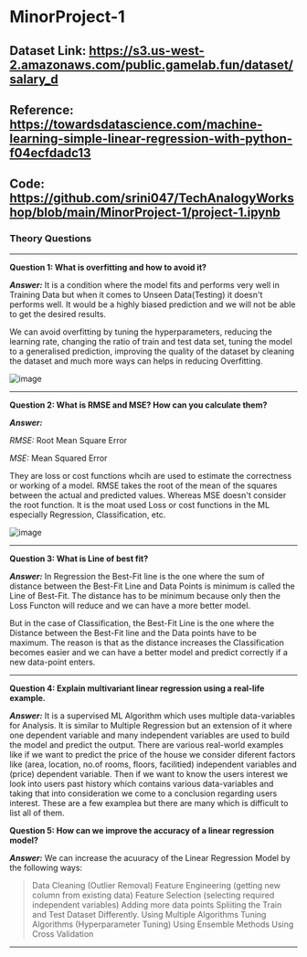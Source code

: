 # MinorProject-1

## Dataset Link: https://s3.us-west-2.amazonaws.com/public.gamelab.fun/dataset/salary_d


## Reference: https://towardsdatascience.com/machine-learning-simple-linear-regression-with-python-f04ecfdadc13

## Code: https://github.com/srini047/TechAnalogyWorkshop/blob/main/MinorProject-1/project-1.ipynb

### Theory Questions

<hr></hr>

**Question 1: What is overfitting and how to avoid it?**

***Answer:*** It is a condition where the model fits and performs very well in Training Data but when it comes to Unseen Data(Testing) it doesn't performs well. It would be a highly biased prediction and we will not be able to get the desired results.

We can avoid overfitting by tuning the hyperparameters, reducing the learning rate, changing the ratio of train and test data set, tuning the model to a generalised prediction, improving the quality of the dataset by cleaning the dataset and much more ways can helps in reducing Overfitting.

![image](https://user-images.githubusercontent.com/81156510/129439182-9f30f508-29a9-48af-a1d7-53aca9e0960e.png)

<hr></hr>

**Question 2: What is RMSE and MSE? How can you calculate them?**

***Answer:*** 

*RMSE:* Root Mean Square Error

*MSE:* Mean Squared Error

They are loss or cost functions whcih are used to estimate the correctness or working of a model. RMSE takes the root of the mean of the squares between the actual and predicted values. Whereas MSE doesn't consider the root function. It is the moat used Loss or cost functions in the ML especially Regression, Classification, etc.

![image](https://user-images.githubusercontent.com/81156510/129439170-26f62219-327c-4f9a-9cd5-946d40b6fa17.png)

<hr></hr>

**Question 3: What is Line of best fit?**

***Answer:*** In Regression the Best-Fit line is the one where the sum of distance between the Best-Fit Line and Data Points is minimum is called the Line of Best-Fit. The distance has to be minimum because only then the Loss Functon will reduce and we can have a more better model.

But in the case of Classification, the Best-Fit Line is the one where the Distance between the Best-Fit line and the Data points have to be maximum. The reason is that as the distance increases the Classification becomes easier and we can have a better model and predict correctly if a new data-point enters.

<hr></hr>

**Question 4: Explain multivariant linear regression using a real-life example.**

***Answer:*** It is a supervised ML Algorithm which uses multiple data-variables for Analysis. It is similar to Multiple Regression but an extension of it where one dependent variable and many independent variables are used to build the model and predict the output. There are various real-world examples like if we want to predict the price of the house we consider diferent factors like (area, location, no.of rooms, floors, facilitied) independent variables and (price) dependent variable. Then if we want to know the users interest we look into users past history which contains various data-variables and taking that into consideration we come to a conclusion regarding users interest. These are a few examplea but there are many which is difficult to list all of them.

**Question 5: How can we improve the accuracy of a linear regression model?**

***Answer:*** We can increase the acuuracy of the Linear Regression Model by the following ways:

> Data Cleaning (Outlier Removal)
> Feature Engineering (getting new column from existing data)
> Feature Selection (selecting required independent variables)
> Adding more data points
> Spliiting the Train and Test Dataset Differently.
> Using Multiple Algorithms
> Tuning Algorithms (Hyperparameter Tuning)
> Using Ensemble Methods
> Using Cross Validation

<hr></hr>
